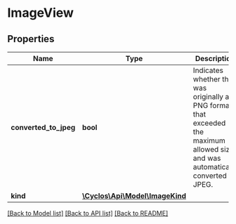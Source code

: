 # ImageView

## Properties
Name | Type | Description | Notes
------------ | ------------- | ------------- | -------------
**converted_to_jpeg** | **bool** | Indicates whether this was originally a PNG format that exceeded the maximum allowed size and was automatically converted to JPEG. | [optional] 
**kind** | [**\Cyclos\Api\Model\ImageKind**](ImageKind.md) |  | [optional] 

[[Back to Model list]](../../README.md#documentation-for-models) [[Back to API list]](../../README.md#documentation-for-api-endpoints) [[Back to README]](../../README.md)


